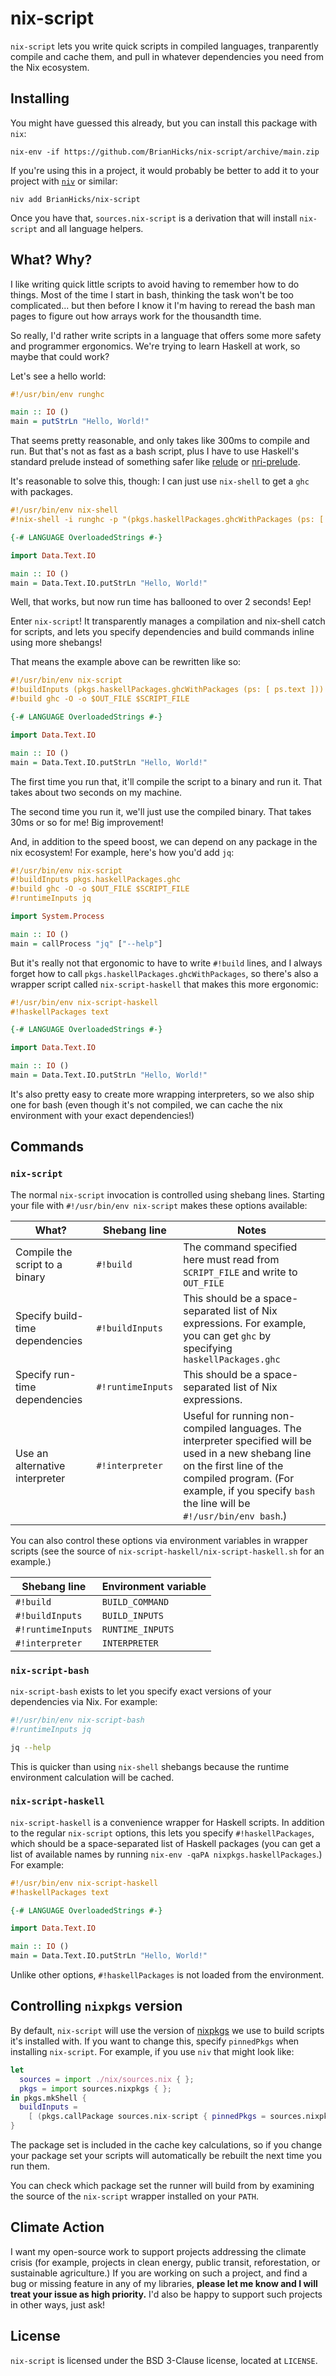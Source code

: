 # nix-script

`nix-script` lets you write quick scripts in compiled languages, tranparently compile and cache them, and pull in whatever dependencies you need from the Nix ecosystem.

## Installing

You might have guessed this already, but you can install this package with `nix`:

```
nix-env -if https://github.com/BrianHicks/nix-script/archive/main.zip
```

If you're using this in a project, it would probably be better to add it to your project with [`niv`](https://github.com/nmattia/niv) or similar:

```
niv add BrianHicks/nix-script
```

Once you have that, `sources.nix-script` is a derivation that will install `nix-script` and all language helpers.

## What? Why?

I like writing quick little scripts to avoid having to remember how to do things.
Most of the time I start in bash, thinking the task won't be too complicated... but then before I know it I'm having to reread the bash man pages to figure out how arrays work for the thousandth time.

So really, I'd rather write scripts in a language that offers some more safety and programmer ergonomics.
We're trying to learn Haskell at work, so maybe that could work?

Let's see a hello world:

```haskell
#!/usr/bin/env runghc

main :: IO ()
main = putStrLn "Hello, World!"
```

That seems pretty reasonable, and only takes like 300ms to compile and run.
But that's not as fast as a bash script, plus I have to use Haskell's standard prelude instead of something safer like [relude](https://kowainik.github.io/projects/relude) or [nri-prelude](http://hackage.haskell.org/package/nri-prelude).

It's reasonable to solve this, though: I can just use `nix-shell` to get a `ghc` with packages.

```haskell
#!/usr/bin/env nix-shell
#!nix-shell -i runghc -p "(pkgs.haskellPackages.ghcWithPackages (ps: [ ps.text ]))"

{-# LANGUAGE OverloadedStrings #-}

import Data.Text.IO

main :: IO ()
main = Data.Text.IO.putStrLn "Hello, World!"
```

Well, that works, but now run time has ballooned to over 2 seconds!
Eep!

Enter `nix-script`!
It transparently manages a compilation and nix-shell catch for scripts, and lets you specify dependencies and build commands inline using more shebangs!

That means the example above can be rewritten like so:

```haskell
#!/usr/bin/env nix-script
#!buildInputs (pkgs.haskellPackages.ghcWithPackages (ps: [ ps.text ]))
#!build ghc -O -o $OUT_FILE $SCRIPT_FILE

{-# LANGUAGE OverloadedStrings #-}

import Data.Text.IO

main :: IO ()
main = Data.Text.IO.putStrLn "Hello, World!"
```

The first time you run that, it'll compile the script to a binary and run it.
That takes about two seconds on my machine.

The second time you run it, we'll just use the compiled binary.
That takes 30ms or so for me!
Big improvement!

And, in addition to the speed boost, we can depend on any package in the nix ecosystem!
For example, here's how you'd add `jq`:

```haskell
#!/usr/bin/env nix-script
#!buildInputs pkgs.haskellPackages.ghc
#!build ghc -O -o $OUT_FILE $SCRIPT_FILE
#!runtimeInputs jq

import System.Process

main :: IO ()
main = callProcess "jq" ["--help"]
```

But it's really not that ergonomic to have to write `#!build` lines, and I always forget how to call `pkgs.haskellPackages.ghcWithPackages`, so there's also a wrapper script called `nix-script-haskell` that makes this more ergonomic:

```haskell
#!/usr/bin/env nix-script-haskell
#!haskellPackages text

{-# LANGUAGE OverloadedStrings #-}

import Data.Text.IO

main :: IO ()
main = Data.Text.IO.putStrLn "Hello, World!"
```

It's also pretty easy to create more wrapping interpreters, so we also ship one for bash (even though it's not compiled, we can cache the nix environment with your exact dependencies!)

## Commands

### `nix-script`

The normal `nix-script` invocation is controlled using shebang lines.
Starting your file with `#!/usr/bin/env nix-script` makes these options available:

| What?                           | Shebang line      | Notes                                                                                                                                                                                                                           |
|---------------------------------|-------------------|---------------------------------------------------------------------------------------------------------------------------------------------------------------------------------------------------------------------------------|
| Compile the script to a binary  | `#!build`         | The command specified here must read from `SCRIPT_FILE` and write to `OUT_FILE`                                                                                                                                                 |
| Specify build-time dependencies | `#!buildInputs`   | This should be a space-separated list of Nix expressions. For example, you can get `ghc` by specifying `haskellPackages.ghc`                                                                                                    |
| Specify run-time dependencies   | `#!runtimeInputs` | This should be a space-separated list of Nix expressions.                                                                                                                                                                       |
| Use an alternative interpreter  | `#!interpreter`   | Useful for running non-compiled languages. The interpreter specified will be used in a new shebang line on the first line of the compiled program. (For example, if you specify `bash` the line will be `#!/usr/bin/env bash`.) |

You can also control these options via environment variables in wrapper scripts (see the source of `nix-script-haskell/nix-script-haskell.sh` for an example.)

| Shebang line      | Environment variable |
|-------------------|----------------------|
| `#!build`         | `BUILD_COMMAND`      |
| `#!buildInputs`   | `BUILD_INPUTS`       |
| `#!runtimeInputs` | `RUNTIME_INPUTS`     |
| `#!interpreter`   | `INTERPRETER`        |

### `nix-script-bash`

`nix-script-bash` exists to let you specify exact versions of your dependencies via Nix.
For example:

```bash
#!/usr/bin/env nix-script-bash
#!runtimeInputs jq

jq --help
```

This is quicker than using `nix-shell` shebangs because the runtime environment calculation will be cached.

### `nix-script-haskell`

`nix-script-haskell` is a convenience wrapper for Haskell scripts.
In addition to the regular `nix-script` options, this lets you specify `#!haskellPackages`, which should be a space-separated list of Haskell packages (you can get a list of available names by running `nix-env -qaPA nixpkgs.haskellPackages`.)
For example:

```haskell
#!/usr/bin/env nix-script-haskell
#!haskellPackages text

{-# LANGUAGE OverloadedStrings #-}

import Data.Text.IO

main :: IO ()
main = Data.Text.IO.putStrLn "Hello, World!"
```

Unlike other options, `#!haskellPackages` is not loaded from the environment.

## Controlling `nixpkgs` version

By default, `nix-script` will use the version of [nixpkgs](https://github.com/nixos/nixpkgs) we use to build scripts it's installed with.
If you want to change this, specify `pinnedPkgs` when installing `nix-script`.
For example, if you use `niv` that might look like:

```nix
let
  sources = import ./nix/sources.nix { };
  pkgs = import sources.nixpkgs { };
in pkgs.mkShell {
  buildInputs =
    [ (pkgs.callPackage sources.nix-script { pinnedPkgs = sources.nixpkgs; }) ];
}
```

The package set is included in the cache key calculations, so if you change your package set your scripts will automatically be rebuilt the next time you run them.

You can check which package set the runner will build from by examining the source of the `nix-script` wrapper installed on your `PATH`.

## Climate Action

I want my open-source work to support projects addressing the climate crisis (for example, projects in clean energy, public transit, reforestation, or sustainable agriculture.)
If you are working on such a project, and find a bug or missing feature in any of my libraries, **please let me know and I will treat your issue as high priority.**
I'd also be happy to support such projects in other ways, just ask!

## License

`nix-script` is licensed under the BSD 3-Clause license, located at `LICENSE`.
